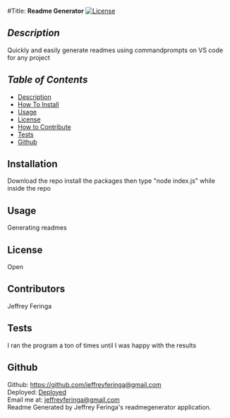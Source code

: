 #Title:  **Readme Generator**
[![License](https://img.shields.io/badge/License-Open-green)](https://opensource.org/licenses/Open)

## *Description*
Quickly and easily generate readmes using commandprompts on VS code for any project

## *Table of Contents*
* [Description](#description)
* [How To Install](#installation)
* [Usage](#usage)
* [License](#license)
* [How to Contribute](#contributors)
* [Tests](#tests)
* [Github](#github)

## Installation
Download the repo install the packages then type "node index.js" while inside the repo


## Usage
Generating readmes

## License

Open


## Contributors

Jeffrey Feringa

## Tests

I ran the program a ton of times until I was happy with the results

## Github

Github: https://github.com/jeffreyferinga@gmail.com<br>
Deployed:  [Deployed](https://codepen.io/johnsons531/pen/AYGmLZ)<br>
Email me at: jeffreyferinga@gmail.com<br>
Readme Generated by Jeffrey Feringa's readmegenerator application.
